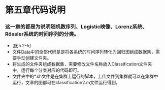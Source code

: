 # 第五章代码说明
### 这一章的都是为说明随机数序列、Logistic映像、Lorenz系统、Rössler系统的时间序列的分类。
* [图5.2-5]
* 文件[Data](Data)中的全部代码是是将各系统的时间序列转化为回归图组成数据集，需要手动创建文件夹。
* 将生成的文件夹组成数据集，需要修改文件名称放入Classification文件夹中，运行每个分类对应的代码即可。
* 文件夹中的*.sh文件是在集群上运行的脚本，上传文件到集群就可以在集群中运行，文章的图都可在classification2.m文件运行得到。